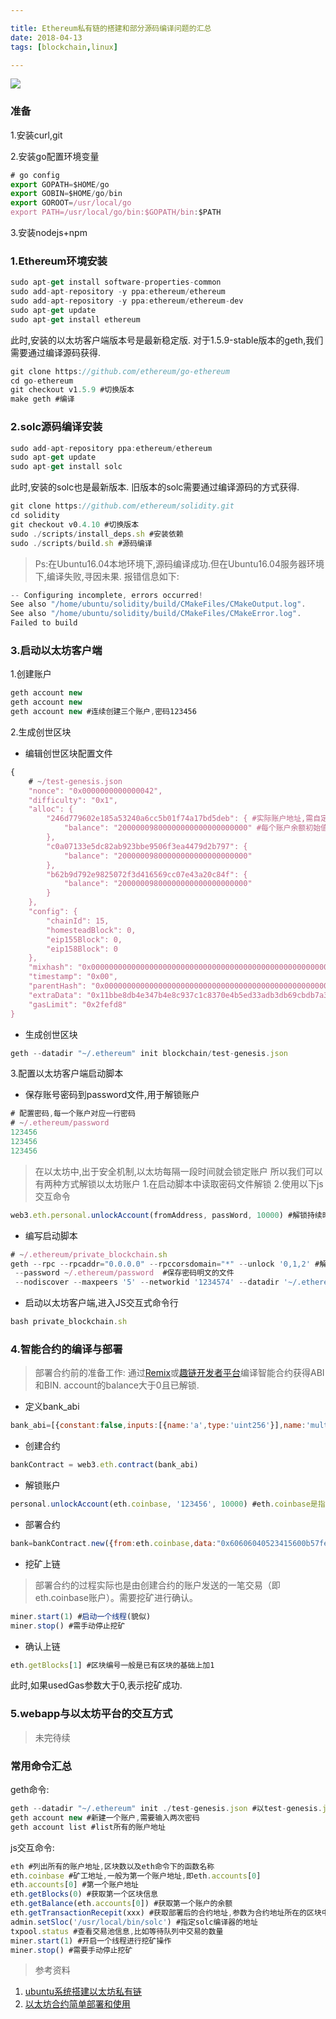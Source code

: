 ```yaml
---

title: Ethereum私有链的搭建和部分源码编译问题的汇总
date: 2018-04-13
tags: [blockchain,linux]

---
```


![](http://pccmxww5q.bkt.clouddn.com/ethereum.jpeg?imageView2/0/w/560/h/380/q/100)

<!-- more -->

### 准备

1.安装curl,git

2.安装go配置环境变量

```javascript
# go config
export GOPATH=$HOME/go
export GOBIN=$HOME/go/bin
export GOROOT=/usr/local/go
export PATH=/usr/local/go/bin:$GOPATH/bin:$PATH
```

3.安装nodejs+npm

### 1.Ethereum环境安装

```javascript
sudo apt-get install software-properties-common
sudo add-apt-repository -y ppa:ethereum/ethereum
sudo add-apt-repository -y ppa:ethereum/ethereum-dev
sudo apt-get update
sudo apt-get install ethereum
```

此时,安装的以太坊客户端版本号是最新稳定版.
对于1.5.9-stable版本的geth,我们需要通过编译源码获得.

```javascript
git clone https://github.com/ethereum/go-ethereum
cd go-ethereum
git checkout v1.5.9 #切换版本
make geth #编译
```

### 2.solc源码编译安装

```javascript
sudo add-apt-repository ppa:ethereum/ethereum
sudo apt-get update
sudo apt-get install solc
```

此时,安装的solc也是最新版本.
旧版本的solc需要通过编译源码的方式获得.

```javascript
git clone https://github.com/ethereum/solidity.git
cd solidity
git checkout v0.4.10 #切换版本
sudo ./scripts/install_deps.sh #安装依赖
sudo ./scripts/build.sh #源码编译
```

> Ps:在Ubuntu16.04本地环境下,源码编译成功.但在Ubuntu16.04服务器环境下,编译失败,寻因未果.
> 报错信息如下:

```javascript
-- Configuring incomplete, errors occurred!
See also "/home/ubuntu/solidity/build/CMakeFiles/CMakeOutput.log".
See also "/home/ubuntu/solidity/build/CMakeFiles/CMakeError.log".
Failed to build
```

### 3.启动以太坊客户端

1.创建账户

```javascript
geth account new
geth account new
geth account new #连续创建三个账户,密码123456
```

2.生成创世区块

- 编辑创世区块配置文件

```javascript
{
    # ~/test-genesis.json
    "nonce": "0x0000000000000042",
    "difficulty": "0x1",
    "alloc": {
        "246d779602e185a53240a6cc5b01f74a17bd5deb": { #实际账户地址,需自定义
            "balance": "20000009800000000000000000000" #每个账户余额初始值
        },
        "c0a07133e5dc82ab923bbe9506f3ea4479d2b797": {
            "balance": "20000009800000000000000000000"
        },
        "b62b9d792e9825072f3d416569cc07e43a20c84f": {
            "balance": "20000009800000000000000000000"
        }
    },
    "config": {
        "chainId": 15,
        "homesteadBlock": 0,
        "eip155Block": 0,
        "eip158Block": 0
    },
    "mixhash": "0x0000000000000000000000000000000000000000000000000000000000000000", "coinbase": "0x0000000000000000000000000000000000000000",
    "timestamp": "0x00",
    "parentHash": "0x0000000000000000000000000000000000000000000000000000000000000000",
    "extraData": "0x11bbe8db4e347b4e8c937c1c8370e4b5ed33adb3db69cbdb7a38e1e50b1b82fa",
    "gasLimit": "0x2fefd8"
}
```

- 生成创世区块

```javascript
geth --datadir "~/.ethereum" init blockchain/test-genesis.json
```

3.配置以太坊客户端启动脚本

- 保存账号密码到password文件,用于解锁账户

```javascript
# 配置密码,每一个账户对应一行密码
# ~/.ethereum/password
123456
123456
123456
```

> 在以太坊中,出于安全机制,以太坊每隔一段时间就会锁定账户
> 所以我们可以有两种方式解锁以太坊账户
> 1.在启动脚本中读取密码文件解锁
> 2.使用以下js交互命令

```javascript
web3.eth.personal.unlockAccount(fromAddress, passWord, 10000) #解锁持续时间10000ms
```

- 编写启动脚本

```javascript
# ~/.ethereum/private_blockchain.sh
geth --rpc --rpcaddr="0.0.0.0" --rpccorsdomain="*" --unlock '0,1,2' #解锁三个账户
 --password ~/.ethereum/password  #保存密码明文的文件
 --nodiscover --maxpeers '5' --networkid '1234574' --datadir '~/.ethereum' console
```

- 启动以太坊客户端,进入JS交互式命令行

```javascript
bash private_blockchain.sh
```

### 4.智能合约的编译与部署

> 部署合约前的准备工作:
> 通过[Remix](https://remix.ethereum.org/)或[趣链开发者平台](http://www.hyperchain.cn/)编译智能合约获得ABI和BIN.
> account的balance大于0且已解锁.

- 定义bank_abi

```js
bank_abi=[{constant:false,inputs:[{name:'a',type:'uint256'}],name:'multiply',outputs:[{name:'d',type:'uint256'}],type:'function'}] #此处为实例,实际abi需自定义
```

- 创建合约

```js
bankContract = web3.eth.contract(bank_abi)
```

- 解锁账户

```js
personal.unlockAccount(eth.coinbase, '123456', 10000) #eth.coinbase是指定矿工的地址,默认是eth.accounts[0]
```

- 部署合约

```js
bank=bankContract.new({from:eth.coinbase,data:"0x60606040523415600b57fe5b5b60788061001a6000396000f300606060405263ffffffff60e060020a600035041663c6888fa181146020575bfe5b3415602757fe5b60306004356042565b60408051918252519081900360200190f35b600781025b9190505600a165627a7a7230582007a6259ba3d57941abda2e261e9a67958a3eda78b779d9dd8d42518791fddd590029"}) #此处的二进制是智能合约编译后生成的BIN,需自定义
```

- 挖矿上链
> 部署合约的过程实际也是由创建合约的账户发送的一笔交易（即eth.coinbase账户）。需要挖矿进行确认。

```js
miner.start(1) #启动一个线程(貌似)
miner.stop() #需手动停止挖矿
```

- 确认上链

```js
eth.getBlocks[1] #区块编号一般是已有区块的基础上加1
```

此时,如果usedGas参数大于0,表示挖矿成功.

### 5.webapp与以太坊平台的交互方式

> 未完待续

### 常用命令汇总

geth命令:

```javascript
geth --datadir "~/.ethereum" init ./test-genesis.json #以test-genesis.json脚本初始化创世区块,设置datadir
geth account new #新建一个账户,需要输入两次密码
geth account list #list所有的账户地址
```

js交互命令:

```javascript
eth #列出所有的账户地址,区块数以及eth命令下的函数名称
eth.coinbase #矿工地址,一般为第一个账户地址,即eth.accounts[0]
eth.accounts[0] #第一个账户地址
eth.getBlocks(0) #获取第一个区块信息
eth.getBalance(eth.accounts[0]) #获取第一个账户的余额
eth.getTransactionRecepit(xxx) #获取部署后的合约地址,参数为合约地址所在的区块中的Transaction字段
admin.setSloc('/usr/local/bin/solc') #指定solc编译器的地址
txpool.status #查看交易池信息,比如等待队列中交易的数量
miner.start(1) #开启一个线程进行挖矿操作
miner.stop() #需要手动停止挖矿
```

> 参考资料
1. [ubuntu系统搭建以太坊私有链](http://www.cnblogs.com/liangyue/p/6824858.html)
2. [以太坊合约简单部署和使用](https://www.cnblogs.com/lxcmyf/p/8489273.html#version=soljson-latest.js)